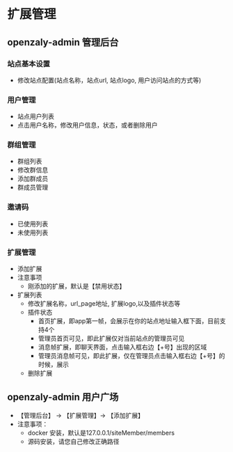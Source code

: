 
# 扩展管理

## openzaly-admin 管理后台

### 站点基本设置
* 修改站点配置(站点名称，站点url, 站点logo, 用户访问站点的方式等)

### 用户管理
* 站点用户列表
* 点击用户名称，修改用户信息，状态，或者删除用户

### 群组管理
* 群组列表
* 修改群信息
* 添加群成员
* 群成员管理

### 邀请码
* 已使用列表
* 未使用列表

### 扩展管理
* 添加扩展
* 注意事项
	* 刚添加的扩展，默认是【禁用状态】
* 扩展列表
	* 修改扩展名称，url_page地址, 扩展logo,以及插件状态等
	* 插件状态
		* 首页扩展，即app第一帧，会展示在你的站点地址输入框下面，目前支持4个
		* 管理员首页可见，即此扩展仅对当前站点的管理员可见
		* 消息帧扩展，即聊天界面，点击输入框右边【+号】出现的区域
        * 管理员消息帧可见，即此扩展，仅在管理员点击输入框右边【+号】的时候，展示
    * 删除扩展

## openzaly-admin 用户广场
* 【管理后台】 -> 【扩展管理】-> 【添加扩展】
* 注意事项：
	* docker 安装，默认是127.0.0.1/siteMember/members
	* 源码安装，请您自己修改正确路径